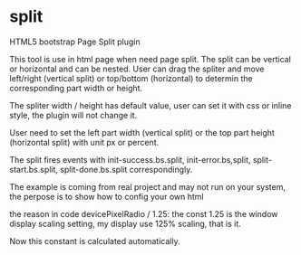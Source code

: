 # split
HTML5 bootstrap Page Split plugin

This tool is use in html page when need page split.
The split can be vertical or horizontal and can be nested.
User can drag the spliter and move left/right (vertical split) or top/bottom (horizontal) to determin the corresponding 
part width or height.

The spliter width / height has default value, user can set it with css or inline style, the plugin will not change it.

User need to set the left part width (vertical split) or the top part height (horizontal split) with unit px or percent.

The split fires events with init-success.bs.split, init-error.bs,split, split-start.bs.split, split-done.bs.split correspondingly.

The example is coming from real project and may not run on your system, the perpose is to show how to config your own html

the reason in code devicePixelRadio / 1.25:
the const 1.25 is the window display scaling setting, my display use 125% scaling, that is it.

Now this constant is calculated automatically.
